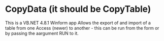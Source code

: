 # CopyData (it should be CopyTable)

This is a VB.NET 4.8.1 Winform app
Allows the export of and import of a table from one Access (newer) to another - this can be run from the form or by passing the aargument RUN to it.
